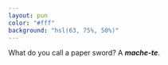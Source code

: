 ```yaml
---
layout: pun
color: "#fff"
background: "hsl(63, 75%, 50%)"
---
```

What do you call a paper sword? A ***mache-te***.
